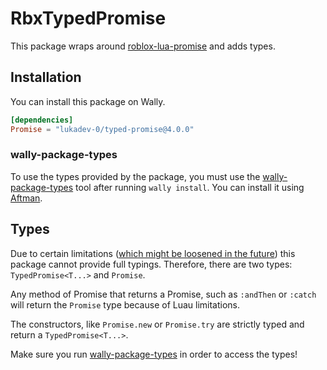 # RbxTypedPromise

This package wraps around [roblox-lua-promise](https://github.com/evaera/roblox-lua-promise) and
adds types.

## Installation

You can install this package on Wally.

```toml
[dependencies]
Promise = "lukadev-0/typed-promise@4.0.0"
```

### wally-package-types

To use the types provided by the package, you must use the [wally-package-types](https://github.com/JohnnyMorganz/wally-package-types)
tool after running `wally install`. You can install it using [Aftman](https://github.com/LPGHatGuy/aftman).

## Types

Due to certain limitations ([which might be loosened in the future](https://github.com/Roblox/luau/pull/86))
this package cannot provide full typings. Therefore, there are two types: `TypedPromise<T...>` and `Promise`.

Any method of Promise that returns a Promise, such as `:andThen` or `:catch` will return the `Promise` type
because of Luau limitations.

The constructors, like `Promise.new` or `Promise.try` are strictly typed and return a `TypedPromise<T...>`.

Make sure you run [wally-package-types](#wally-package-types) in order to access the types!
